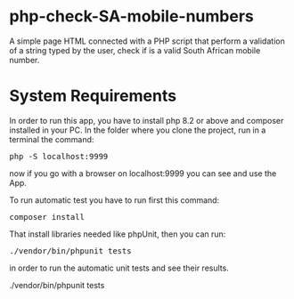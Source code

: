 # php-check-SA-mobile-numbers

A simple page HTML connected with a PHP script that perform a validation of a string typed by the user, check if is a valid South African mobile number.

# System Requirements

In order to run this app, you have to install php 8.2 or above and composer installed in your PC.
In the folder where you clone the project, run in a terminal the command:
<pre>php -S localhost:9999</pre>
now if you go with a browser on localhost:9999 you can see and use the App.

To run automatic test you have to run first this command:
<pre>composer install</pre>
That install libraries needed like phpUnit, then you can run:
<pre>./vendor/bin/phpunit tests</pre>
in order to run the automatic unit tests and see their results.

./vendor/bin/phpunit tests
